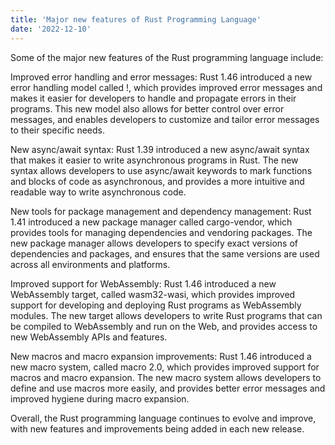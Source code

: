 ```yaml
---
title: 'Major new features of Rust Programming Language'
date: '2022-12-10'
---
```


Some of the major new features of the Rust programming language include:

Improved error handling and error messages: Rust 1.46 introduced a new error
handling model called !, which provides improved error messages and makes it
easier for developers to handle and propagate errors in their programs. This new
model also allows for better control over error messages, and enables developers
to customize and tailor error messages to their specific needs.

New async/await syntax: Rust 1.39 introduced a new async/await syntax that makes
it easier to write asynchronous programs in Rust. The new syntax allows
developers to use async/await keywords to mark functions and blocks of code as
asynchronous, and provides a more intuitive and readable way to write
asynchronous code.

New tools for package management and dependency management: Rust 1.41 introduced
a new package manager called cargo-vendor, which provides tools for managing
dependencies and vendoring packages. The new package manager allows developers
to specify exact versions of dependencies and packages, and ensures that the
same versions are used across all environments and platforms.

Improved support for WebAssembly: Rust 1.46 introduced a new WebAssembly target,
called wasm32-wasi, which provides improved support for developing and deploying
Rust programs as WebAssembly modules. The new target allows developers to write
Rust programs that can be compiled to WebAssembly and run on the Web, and
provides access to new WebAssembly APIs and features.

New macros and macro expansion improvements: Rust 1.46 introduced a new macro
system, called macro 2.0, which provides improved support for macros and macro
expansion. The new macro system allows developers to define and use macros more
easily, and provides better error messages and improved hygiene during macro
expansion.

Overall, the Rust programming language continues to evolve and improve, with new
features and improvements being added in each new release.
